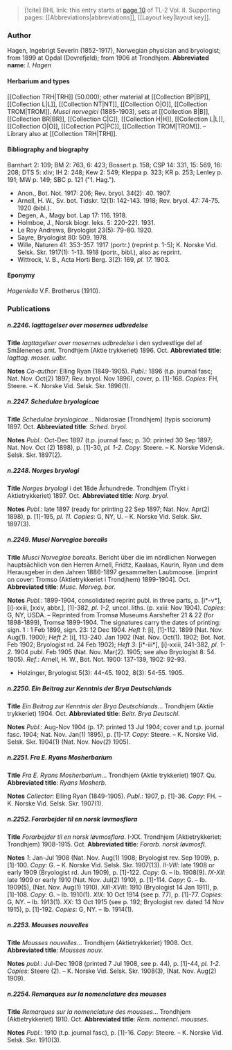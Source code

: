 > [!cite] BHL link: this entry starts at [page 10](https://www.biodiversitylibrary.org/page/33068252) of TL-2 Vol. II.
> Supporting pages: [[Abbreviations|abbreviations]], [[Layout key|layout key]].

### Author

Hagen, Ingebrigt Severin (1852-1917), Norwegian physician and bryologist; from 1899 at Opdal (Dovrefjeld); from 1906 at Trondhjem. 
**Abbreviated name**: *I. Hagen*

#### Herbarium and types

[[Collection TRH|TRH]] (50.000); other material at [[Collection BP|BP]], [[Collection L|L]], [[Collection NT|NT]], [[Collection O|O]], [[Collection TROM|TROM]]. *Musci norvegici* (1885-1903), sets at [[Collection B|B]], [[Collection BR|BR]], [[Collection C|C]], [[Collection H|H]], [[Collection L|L]], [[Collection O|O]], [[Collection PC|PC]], [[Collection TROM|TROM]]. – Library also at [[Collection TRH|TRH]].

#### Bibliography and biography

Barnhart 2: 109; BM 2: 763, 6: 423; Bossert p. 158; CSP 14: 331, 15: 569, 16: 208; DTS 5: xliv; IH 2: 248; Kew 2: 549; Kleppa p. 323; KR p. 253; Lenley p. 191; MW p. 149; SBC p. 121 ("1. Hag.").
- Anon., Bot. Not. 1917: 206; Rev. bryol. 34(2): 40. 1907.
- Arnell, H. W., Sv. bot. Tidskr. 12(1): 142-143. 1918; Rev. bryol. 47: 74-75. 1920 (bibl.).
- Degen, A., Magy bot. Lap 17: 116. 1918.
- Holmboe, J., Norsk biogr. leks. 5: 220-221. 1931.
- Le Roy Andrews, Bryologist 23(5): 79-80. 1920.
- Sayre, Bryologist 80: 509. 1978.
- Wille, Naturen 41: 353-357. 1917 (portr.) (reprint p. 1-5); K. Norske Vid. Selsk. Skr. 1917(1): 1-13. 1918 (portr., bibl.), also as reprint.
- Wittrock, V. B., Acta Horti Berg. 3(2): 169, *pl. 17.* 1903.

#### Eponymy

*Hageniella* V.F. Brotherus (1910).

### Publications

##### n.2246. Iagttagelser over mosernes udbredelse

**Title**
*Iagttagelser over mosernes udbredelse* i den sydvestlige del af Smålenenes amt. Trondhjem (Aktie trykkeriet) 1896. Oct.
**Abbreviated title**: *Iagttag. moser. udbr.*

**Notes**
*Co-author*: Elling Ryan (1849-1905).
*Publ*.: 1896 (t.p. journal fasc; Nat. Nov. Oct(2) 1897; Rev. bryol. Nov 1896), cover, p. \[1\]-168. *Copies*: FH, Steere. – K. Norske Vid. Selsk. Skr. 1896(1).

##### n.2247. Schedulae bryologicae

**Title**
*Schedulae bryologicae*... Nidarosiae \[Trondhjem\] (typis sociorum) 1897. Oct.
**Abbreviated title**: *Sched. bryol.*

**Notes**
*Publ*.: Oct-Dec 1897 (t.p. journal fasc; p. 30: printed 30 Sep 1897; Nat. Nov. Oct (2) 1898), p. \[1\]-30, *pl. 1-2. Copy*: Steere. – K. Norske Vidensk. Selsk. Skr. 1897(2).

##### n.2248. Norges bryologi

**Title**
*Norges bryologi* i det 18de Århundrede. Trondhjem (Trykt i Aktietrykkeriet) 1897. Oct.
**Abbreviated title**: *Norg. bryol.*

**Notes**
*Publ*.: late 1897 (ready for printing 22 Sep 1897; Nat. Nov. Apr(2) 1898), p. \[1\]-195, *pl. 11.*
*Copies*: G, NY, U. – K. Norske Vid. Selsk. Skr. 1897(3).

##### n.2249. Musci Norvegiae borealis

**Title**
*Musci Norvegiae borealis*. Bericht über die im nördlichen Norwegen hauptsächlich von den Herren Arnell, Fridtz, Kaalaas, Kaurin, Ryan und dem Herausgeber in den Jahren 1886-1897 gesammelten Laubmoose. \[imprint on cover: Tromso (Aktietrykkeriet i Trondjhem) 1899-1904\]. Oct.
**Abbreviated title**: *Musc. Morveg. bor.*

**Notes**
*Publ*.: 1899-1904, consolidated reprint publ. in three parts, p. \[i\*-v\*\], \[i\]-xxiii, \[xxiv, abbr.\], \[1\]-382, *pl. 1-2*, uncol. liths. (p. xxiii: Nov 1904). *Copies*: G, NY, USDA. – Reprinted from Tromsø Museums Aarshefter 21 & 22 (for 1898-1899), Tromsø 1899-1904. The signatures carry the dates of printing: sign. 1 : 1 Feb 1899, sign. 23: 12 Dec 1904.
*Heft 1*: \[i\], \[1\]-112. 1899 (Nat. Nov. Aug(1). 1900);
*Heft 2*: \[i\], 113-240. Jan 1902 (Nat. Nov. Oct(1). 1902; Bot. Not. Feb 1902; Bryologist rd. 24 Feb 1902);
*Heft 3*: \[i\*-iii\*\], \[i\]-xxiii, 241-382, *pl. 1-2.* 1904 publ. Feb 1905 (Nat. Nov. Mar(2). 1905; see also Bryologist 8: 54. 1905).
*Ref*.: Arnell, H. W., Bot. Not. 1900: 137-139, 1902: 92-93.
- Holzinger, Bryologist 5(3): 44-45. 1902, 8(3): 54-55. 1905.

##### n.2250. Ein Beitrag zur Kenntnis der Brya Deutschlands

**Title**
*Ein Beitrag zur Kenntnis der Brya Deutschlands*... Trondhjem (Aktie trykkeriet) 1904. Oct.
**Abbreviated title**: *Beitr. Brya Deutschl.*

**Notes**
*Publ*.: Aug-Nov 1904 (p. 17: printed 13 Jul 1904; cover and t.p. journal fasc. 1904; Nat. Nov. Jan(1) 1895), p. \[1\]-17. *Copy*: Steere. – K. Norske Vid. Selsk. Skr. 1904(1) (Nat. Nov. Nov(2) 1905).

##### n.2251. Fra E. Ryans Mosherbarium

**Title**
*Fra E. Ryans Mosherbarium*... Trondhjem (Aktie trykkeriet) 1907. Qu.
**Abbreviated title**: *Ryans Mosherb.*

**Notes**
*Collector*: Elling Ryan (1849-1905).
*Publ*.: 1907, p. \[1\]-36. *Copy*: FH. – K. Norske Vid. Selsk. Skr. 1907(1).

##### n.2252. Forarbejder til en norsk løvmosflora

**Title**
*Forarbejder til en norsk løvmosflora*. I-XX. Trondhjem (Aktietrykkeriet: Trondhjem) 1908-1915. Oct.
**Abbreviated title**: *Forarb. norsk løvmosfl.*

**Notes**
*1*: Jan-Jul 1908 (Nat. Nov. Aug(1) 1908; Bryologist rev. Sep 1909), p. \[1\]-100. *Copy*: G. – K. Norske Vid. Selsk. Skr. 1907(13).
*II-VIII*: late 1908 or early 1909 (Bryologist rd. Jun 1909), p. \[1\]-122. *Copy*: G. – Ib. 1908(9).
*IX-XII*: late 1909 or early 1910 (Nat. Nov. Jul(2) 1910), p. \[1\]-114. *Copy*: G. – Ib. 1909(5), (Nat. Nov. Aug(1) 1910).
*XIII-XVIII*: 1910 (Bryologist 14 Jan 1911), p. \[1\]-108. *Copy*: G. – Ib. 1910(1).
*XIX*: 10 Oct 1914 (see p. 77), p. \[1\]-77. *Copies*: G, NY. – Ib. 1913(1).
*XX*: 13 Oct 1915 (see p. 192; Bryologist rev. dated 14 Nov 1915), p. \[1\]-192. *Copies*: G, NY. – Ib. 1914(1).

##### n.2253. Mousses nouvelles

**Title**
*Mousses nouvelles*... Trondhjem (Aktietrykkeriet) 1908. Oct.
**Abbreviated title**: *Mousses nouv.*

**Notes**
*publ*.: Jul-Dec 1908 (printed 7 Jul 1908, see p. 44), p. \[1\]-44, *pl. 1-2. Copies*: Steere (2). – K. Norske Vid. Selsk. Skr. 1908(3), (Nat. Nov. Aug(2) 1909).

##### n.2254. Remarques sur la nomenclature des mousses

**Title**
*Remarques sur la nomenclature des mousses*... Trondhjem (Aktietrykkeriet) 1910. Oct.
**Abbreviated title**: *Rem. nomencl. mousses*.

**Notes**
*Publ*.: 1910 (t.p. journal fasc), p. \[1\]-16. *Copy*: Steere. – K. Norske Vid. Selsk. Skr. 1910(3).

